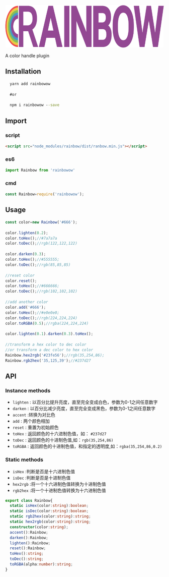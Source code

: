 <p align="center"><img src="logo/logotype_horizontal.png" alt="rainbow" height="135px"></p>


A color handle plugin

## Installation

```cmd
  yarn add rainbowow

  #or

  npm i rainbowow --save
```

## Import

### script

```html
<script src="node_modules/rainbow/dist/ranbow.min.js"></script>
```

### es6

```js
import Rainbow from 'rainbowow'

```

### cmd

```js
const Rainbow=require('rainbowow');
```

## Usage

```js
const color=new Rainbow('#666');

color.lighten(0.2);
color.toHex();//#7a7a7a
color.toDec();//rgb(122,122,122)

color.darken(0.3);
color.toHex();//#555555;
color.toDec();//rgb(85,85,85)

//reset color
color.reset();
color.toHex();//#666666;
color.toDec();//rgb(102,102,102)

//add another color
color.add('#666');
color.toHex();//#e0e0e0;
color.toDec();//rgb(224,224,224)
color.toRGBA(0.5);//rgba(224,224,224)

color.lighten(0.1).darken(0.3).toHex();

//transform a hex color to dec color
//or transform a dec color to hex color
Rainbow.hex2rgb('#23fe56');//rgb(35,254,86);
Rainbow.rgb2hex('35,125,39');//#237d27
```

## API

### Instance methods

* `lighten` : 以百分比提升亮度，直至完全变成白色，参数为0-1之间任意数字
* `darken` : 以百分比减少亮度，直至完全变成黑色，参数为0-1之间任意数字
* `accent` :转换为对比色
* `add` : 两个颜色相加
* `reset` : 重置为初始颜色
* `toHex` : 返回颜色的十六进制色值，如： `#237d27`
* `toDec` : 返回颜色的十进制色值,如：`rgb(35,254,86)`
* `toRGBA` : 返回颜色的十进制色值，和指定的透明度,如：`rgba(35,254,86,0.2)`

### Static methods

* `isHex` :判断是否是十六进制色值
* `isDec` :判断是否是十进制色值
* `hex2rgb` :将一个十六进制色值转换为十进制色值
* `rgb2hex` :将一个十进制色值转换为十六进制色值

```ts
export class Rainbow{
  static isHex(color:string):boolean;
  static isDec(color:string):boolean;
  static rgb2hex(color:string):string;
  static hex2rgb(color:string):string;
  constructor(color:string);
  accent():Rainbow;
  darken():Rainbow;
  lighten():Rainbow;
  reset():Rainbow;
  toHex():string;
  toDec():string;
  toRGBA(alpha:number):string;
}
```
